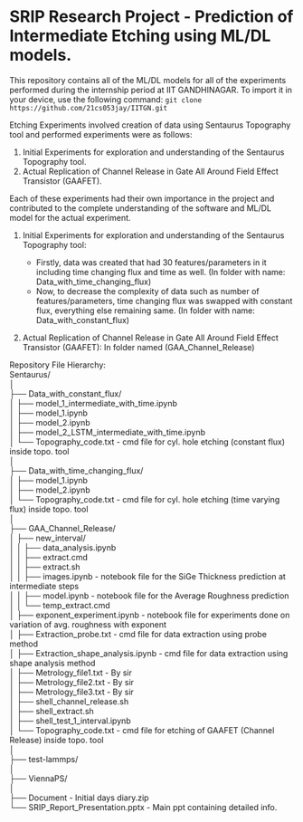 # SRIP Research Project - Prediction of Intermediate Etching using ML/DL models.

This repository contains all of the ML/DL models for all of the experiments performed during the internship period at IIT GANDHINAGAR. To import it in your device, use the following command: `git clone https://github.com/21cs053jay/IITGN.git`


Etching Experiments involved creation of data using Sentaurus Topography tool and performed experiments were as follows: 

1. Initial Experiments for exploration and understanding of the Sentaurus Topography tool.
2. Actual Replication of Channel Release in Gate All Around Field Effect Transistor (GAAFET).

Each of these experiments had their own importance in the project and contributed to the complete understanding of the software and ML/DL model for the actual experiment.

1. Initial Experiments for exploration and understanding of the Sentaurus Topography tool:
   - Firstly, data was created that had 30 features/parameters in it including time changing flux and time as well. (In folder with name: Data_with_time_changing_flux)
   - Now, to decrease the complexity of data such as number of features/parameters, time changing flux was swapped with constant flux, everything else remaining same. (In folder with name: Data_with_constant_flux)

2. Actual Replication of Channel Release in Gate All Around Field Effect Transistor (GAAFET): In folder named (GAA_Channel_Release)
   
Repository File Hierarchy:  
Sentaurus/  
│  
├── Data_with_constant_flux/  
│   ├── model_1_intermediate_with_time.ipynb  
│   ├── model_1.ipynb  
│   ├── model_2.ipynb  
│   ├── model_2_LSTM_intermediate_with_time.ipynb  
│   └── Topography_code.txt - cmd file for cyl. hole etching (constant flux) inside topo. tool  
│  
├── Data_with_time_changing_flux/  
│   ├── model_1.ipynb  
│   ├── model_2.ipynb  
│   └── Topography_code.txt - cmd file for  cyl. hole etching (time varying flux) inside topo. tool  
│    
├── GAA_Channel_Release/  
│   ├── new_interval/  
│   │   ├── data_analysis.ipynb  
│   │   ├── extract.cmd  
│   │   ├── extract.sh  
│   │   ├── images.ipynb - notebook file for the SiGe Thickness prediction at intermediate steps  
│   │   ├── model.ipynb - notebook file for the Average Roughness prediction  
│   │   └── temp_extract.cmd  
│   ├── exponent_experiment.ipynb -  notebook file for experiments done on variation of avg. roughness with exponent  
│   ├── Extraction_probe.txt - cmd file for data extraction using probe method   
│   ├── Extraction_shape_analysis.ipynb - cmd file for data extraction using shape analysis method  
│   ├── Metrology_file1.txt - By sir  
│   ├── Metrology_file2.txt - By sir  
│   ├── Metrology_file3.txt - By sir  
│   ├── shell_channel_release.sh  
│   ├── shell_extract.sh  
│   ├── shell_test_1_interval.ipynb  
│   └── Topography_code.txt - cmd file for etching of GAAFET (Channel Release) inside topo. tool  
│  
├── test-lammps/  
│  
├── ViennaPS/  
│  
├── Document - Initial days diary.zip  
└── SRIP_Report_Presentation.pptx - Main ppt containing detailed info.   

